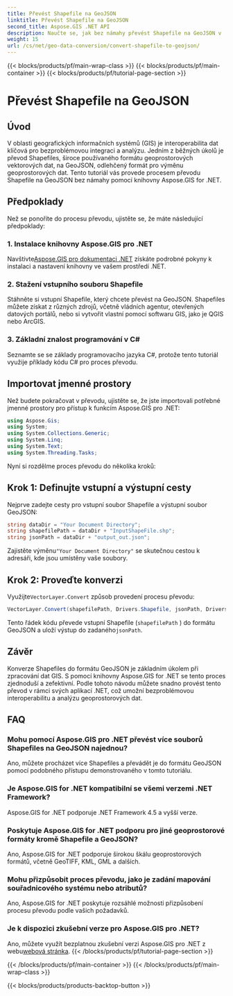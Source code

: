 ```yaml
---
title: Převést Shapefile na GeoJSON
linktitle: Převést Shapefile na GeoJSON
second_title: Aspose.GIS .NET API
description: Naučte se, jak bez námahy převést Shapefile na GeoJSON v .NET pomocí Aspose.GIS. Postupujte podle našeho podrobného průvodce pro bezproblémovou interoperabilitu dat.
weight: 15
url: /cs/net/geo-data-conversion/convert-shapefile-to-geojson/
---
```


{{< blocks/products/pf/main-wrap-class >}}
{{< blocks/products/pf/main-container >}}
{{< blocks/products/pf/tutorial-page-section >}}

# Převést Shapefile na GeoJSON

## Úvod
V oblasti geografických informačních systémů (GIS) je interoperabilita dat klíčová pro bezproblémovou integraci a analýzu. Jedním z běžných úkolů je převod Shapefiles, široce používaného formátu geoprostorových vektorových dat, na GeoJSON, odlehčený formát pro výměnu geoprostorových dat. Tento tutoriál vás provede procesem převodu Shapefile na GeoJSON bez námahy pomocí knihovny Aspose.GIS for .NET.
## Předpoklady
Než se ponoříte do procesu převodu, ujistěte se, že máte následující předpoklady:
### 1. Instalace knihovny Aspose.GIS pro .NET
 Navštivte[Aspose.GIS pro dokumentaci .NET](https://reference.aspose.com/gis/net/) získáte podrobné pokyny k instalaci a nastavení knihovny ve vašem prostředí .NET.
### 2. Stažení vstupního souboru Shapefile
Stáhněte si vstupní Shapefile, který chcete převést na GeoJSON. Shapefiles můžete získat z různých zdrojů, včetně vládních agentur, otevřených datových portálů, nebo si vytvořit vlastní pomocí softwaru GIS, jako je QGIS nebo ArcGIS.
### 3. Základní znalost programování v C#
Seznamte se se základy programovacího jazyka C#, protože tento tutoriál využije příklady kódu C# pro proces převodu.

## Importovat jmenné prostory
Než budete pokračovat v převodu, ujistěte se, že jste importovali potřebné jmenné prostory pro přístup k funkcím Aspose.GIS pro .NET:
```csharp
using Aspose.Gis;
using System;
using System.Collections.Generic;
using System.Linq;
using System.Text;
using System.Threading.Tasks;
```

Nyní si rozdělme proces převodu do několika kroků:
## Krok 1: Definujte vstupní a výstupní cesty
Nejprve zadejte cesty pro vstupní soubor Shapefile a výstupní soubor GeoJSON:
```csharp
string dataDir = "Your Document Directory";
string shapefilePath = dataDir + "InputShapeFile.shp";
string jsonPath = dataDir + "output_out.json";
```
 Zajistěte výměnu`"Your Document Directory"` se skutečnou cestou k adresáři, kde jsou umístěny vaše soubory.
## Krok 2: Proveďte konverzi
 Využijte`VectorLayer.Convert` způsob provedení procesu převodu:
```csharp
VectorLayer.Convert(shapefilePath, Drivers.Shapefile, jsonPath, Drivers.GeoJson);
```
Tento řádek kódu převede vstupní Shapefile (`shapefilePath` ) do formátu GeoJSON a uloží výstup do zadaného`jsonPath`.

## Závěr
Konverze Shapefiles do formátu GeoJSON je základním úkolem při zpracování dat GIS. S pomocí knihovny Aspose.GIS for .NET se tento proces zjednoduší a zefektivní. Podle tohoto návodu můžete snadno provést tento převod v rámci svých aplikací .NET, což umožní bezproblémovou interoperabilitu a analýzu geoprostorových dat.
## FAQ
### Mohu pomocí Aspose.GIS pro .NET převést více souborů Shapefiles na GeoJSON najednou?
Ano, můžete procházet více Shapefiles a převádět je do formátu GeoJSON pomocí podobného přístupu demonstrovaného v tomto tutoriálu.
### Je Aspose.GIS for .NET kompatibilní se všemi verzemi .NET Framework?
Aspose.GIS for .NET podporuje .NET Framework 4.5 a vyšší verze.
### Poskytuje Aspose.GIS for .NET podporu pro jiné geoprostorové formáty kromě Shapefile a GeoJSON?
Ano, Aspose.GIS for .NET podporuje širokou škálu geoprostorových formátů, včetně GeoTIFF, KML, GML a dalších.
### Mohu přizpůsobit proces převodu, jako je zadání mapování souřadnicového systému nebo atributů?
Ano, Aspose.GIS for .NET poskytuje rozsáhlé možnosti přizpůsobení procesu převodu podle vašich požadavků.
### Je k dispozici zkušební verze pro Aspose.GIS pro .NET?
 Ano, můžete využít bezplatnou zkušební verzi Aspose.GIS pro .NET z webu[webová stránka](https://releases.aspose.com/).
{{< /blocks/products/pf/tutorial-page-section >}}

{{< /blocks/products/pf/main-container >}}
{{< /blocks/products/pf/main-wrap-class >}}

{{< blocks/products/products-backtop-button >}}
